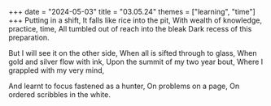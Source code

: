 +++
date = "2024-05-03"
title = "03.05.24"
themes = ["learning", "time"]
+++
Putting in a shift,
It falls like rice into the pit,
With wealth of knowledge, practice, time,
All tumbled out of reach into the bleak
Dark recess of this preparation.

But I will see it on the other side,
When all is sifted through to glass,
When gold and silver flow with ink,
Upon the summit of my two year bout,
Where I grappled with my very mind,

And learnt to focus fastened as a hunter,
On problems on a page,
On ordered scribbles in the white.
